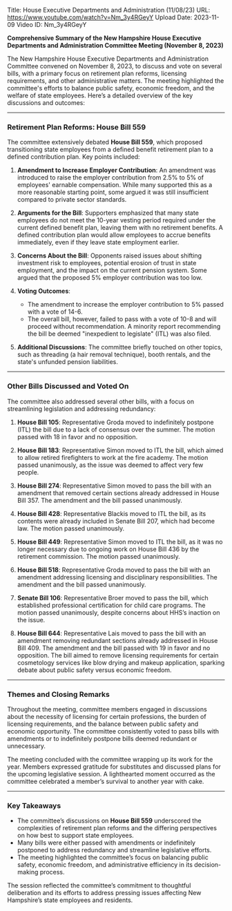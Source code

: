 Title: House Executive Departments and Administration (11/08/23)
URL: https://www.youtube.com/watch?v=Nm_3y4RGeyY
Upload Date: 2023-11-09
Video ID: Nm_3y4RGeyY

**Comprehensive Summary of the New Hampshire House Executive Departments and Administration Committee Meeting (November 8, 2023)**

The New Hampshire House Executive Departments and Administration Committee convened on November 8, 2023, to discuss and vote on several bills, with a primary focus on retirement plan reforms, licensing requirements, and other administrative matters. The meeting highlighted the committee's efforts to balance public safety, economic freedom, and the welfare of state employees. Here’s a detailed overview of the key discussions and outcomes:

---

### **Retirement Plan Reforms: House Bill 559**
The committee extensively debated **House Bill 559**, which proposed transitioning state employees from a defined benefit retirement plan to a defined contribution plan. Key points included:

1. **Amendment to Increase Employer Contribution**: An amendment was introduced to raise the employer contribution from 2.5% to 5% of employees' earnable compensation. While many supported this as a more reasonable starting point, some argued it was still insufficient compared to private sector standards.

2. **Arguments for the Bill**: Supporters emphasized that many state employees do not meet the 10-year vesting period required under the current defined benefit plan, leaving them with no retirement benefits. A defined contribution plan would allow employees to accrue benefits immediately, even if they leave state employment earlier.

3. **Concerns About the Bill**: Opponents raised issues about shifting investment risk to employees, potential erosion of trust in state employment, and the impact on the current pension system. Some argued that the proposed 5% employer contribution was too low.

4. **Voting Outcomes**:
   - The amendment to increase the employer contribution to 5% passed with a vote of 14-6.
   - The overall bill, however, failed to pass with a vote of 10-8 and will proceed without recommendation. A minority report recommending the bill be deemed "inexpedient to legislate" (ITL) was also filed.

5. **Additional Discussions**: The committee briefly touched on other topics, such as threading (a hair removal technique), booth rentals, and the state's unfunded pension liabilities.

---

### **Other Bills Discussed and Voted On**
The committee also addressed several other bills, with a focus on streamlining legislation and addressing redundancy:

1. **House Bill 105**: Representative Groda moved to indefinitely postpone (ITL) the bill due to a lack of consensus over the summer. The motion passed with 18 in favor and no opposition.

2. **House Bill 183**: Representative Simon moved to ITL the bill, which aimed to allow retired firefighters to work at the fire academy. The motion passed unanimously, as the issue was deemed to affect very few people.

3. **House Bill 274**: Representative Simon moved to pass the bill with an amendment that removed certain sections already addressed in House Bill 357. The amendment and the bill passed unanimously.

4. **House Bill 428**: Representative Blackis moved to ITL the bill, as its contents were already included in Senate Bill 207, which had become law. The motion passed unanimously.

5. **House Bill 449**: Representative Simon moved to ITL the bill, as it was no longer necessary due to ongoing work on House Bill 436 by the retirement commission. The motion passed unanimously.

6. **House Bill 518**: Representative Groda moved to pass the bill with an amendment addressing licensing and disciplinary responsibilities. The amendment and the bill passed unanimously.

7. **Senate Bill 106**: Representative Broer moved to pass the bill, which established professional certification for child care programs. The motion passed unanimously, despite concerns about HHS’s inaction on the issue.

8. **House Bill 644**: Representative Lais moved to pass the bill with an amendment removing redundant sections already addressed in House Bill 409. The amendment and the bill passed with 19 in favor and no opposition. The bill aimed to remove licensing requirements for certain cosmetology services like blow drying and makeup application, sparking debate about public safety versus economic freedom.

---

### **Themes and Closing Remarks**
Throughout the meeting, committee members engaged in discussions about the necessity of licensing for certain professions, the burden of licensing requirements, and the balance between public safety and economic opportunity. The committee consistently voted to pass bills with amendments or to indefinitely postpone bills deemed redundant or unnecessary.

The meeting concluded with the committee wrapping up its work for the year. Members expressed gratitude for substitutes and discussed plans for the upcoming legislative session. A lighthearted moment occurred as the committee celebrated a member’s survival to another year with cake.

---

### **Key Takeaways**
- The committee’s discussions on **House Bill 559** underscored the complexities of retirement plan reforms and the differing perspectives on how best to support state employees.
- Many bills were either passed with amendments or indefinitely postponed to address redundancy and streamline legislative efforts.
- The meeting highlighted the committee’s focus on balancing public safety, economic freedom, and administrative efficiency in its decision-making process.

The session reflected the committee’s commitment to thoughtful deliberation and its efforts to address pressing issues affecting New Hampshire’s state employees and residents.